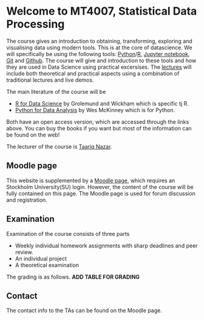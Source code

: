 # Welcome to MT4007, Statistical Data Processing
The course gives an introduction to obtaining, transforming, exploring and visualising data using modern tools.
This is at the core of datascience. We will specifically be using the following tools: [Python]()/[R](), [Jupyter
notebook](), [Git]() and [Github](). The course will give and introduction to these tools and how they are
used in Data Science using practical excersises. The [lectures](/lectures) will
include both theoretical and practical aspects using a combination of traditional lectures 
and live demos. 

The main literature of the course will be 
- [R for Data
Science](https://r4ds.had.co.nz/introduction.html) by Grolemund and Wickham which is specific tj R.
- [Python for Data Analysis](https://wesmckinney.com/book/) by Wes McKinney which is for Python. 

Both have an open access version, which are accessed through the links above.
You can buy the books if you want but most of the information can be found on
the web!

The lecturer of the course is [Taariq Nazar](https://www.su.se/english/profiles/tana2011-1.618737).

## Moodle page
This website is supplemented by a [Moodle page](), which requires an Stockholm
University(SU) login. However, the content of the course will be fully contained on this page. The Moodle page
is used for forum discussion and registration.

## Examination
Examination of the course consists of three parts
- Weekly individual homework assignments with sharp deadlines and peer review.
- An individual project
- A theoretical examination

The grading is as follows. **ADD TABLE FOR GRADING**

## Contact
The contact info to the TAs can be found on the Moodle page.

